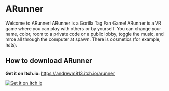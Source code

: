 # ARunner

Welcome to ARunner! ARunner is a Gorilla Tag Fan Game! ARunner is a VR game where you can play with others or by yourself. You can change your name, color, room to a private code or a public lobby, toggle the music, and mroe all through the computer at spawn. There is cosmetics (for example, hats).

## How to download ARunner

**Get it on Itch.io:** https://andrewm813.itch.io/arunner

[![Get it on Itch.io](https://img.shields.io/badge/Get_it_on-Itch.io-FA5C5C?style=for-the-badge&logo=itch-io&logoColor=white)](https://andrewm813.itch.io/arunner)
